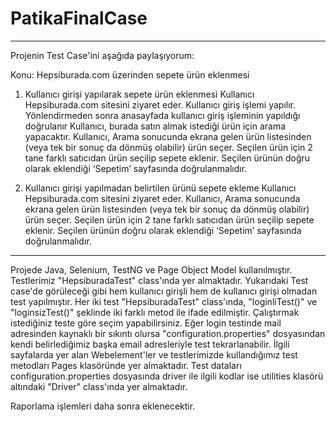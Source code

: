 
# PatikaFinalCase
-----------------------------------------------------------------------------------------------------------------------------------------------------------------------  
Projenin Test Case'ini aşağıda paylaşıyorum:


Konu: Hepsiburada.com üzerinden sepete ürün eklenmesi

1. Kullanıcı girişi yapılarak sepete ürün eklenmesi
Kullanıcı Hepsiburada.com sitesini ziyaret eder.
Kullanıcı giriş işlemi yapılır.
Yönlendirmeden sonra anasayfada kullanıcı giriş işleminin yapıldığı doğrulanır
Kullanıcı, burada satın almak istediği ürün için arama yapacaktır.
Kullanıcı, Arama sonucunda ekrana gelen ürün listesinden (veya tek bir sonuç da dönmüş olabilir) ürün seçer.
Seçilen ürün için 2 tane farklı satıcıdan ürün seçilip sepete eklenir.
Seçilen ürünün doğru olarak eklendiği ‘Sepetim’ sayfasında doğrulanmalıdır.

2. Kullanıcı girişi yapılmadan belirtilen ürünü sepete ekleme
Kullanıcı Hepsiburada.com sitesini ziyaret eder.
Kullanıcı, Arama sonucunda ekrana gelen ürün listesinden (veya tek bir sonuç da dönmüş olabilir) ürün seçer.
Seçilen ürün için 2 tane farklı satıcıdan ürün seçilip sepete eklenir.
Seçilen ürünün doğru olarak eklendiği ‘Sepetim’ sayfasında doğrulanmalıdır.
-----------------------------------------------------------------------------------------------------------------------------------------------------------------------

 Projede Java, Selenium, TestNG ve Page Object Model kullanılmıştır. 
 Testlerimiz "HepsiburadaTest" class'ında yer almaktadır. 
 Yukarıdaki Test case'de görüleceği gibi hem kullanıcı girişli hem de kullanıcı girişi olmadan test yapılmıştır.
 Her iki test "HepsiburadaTest" class'ında,  "loginliTest()" ve "loginsizTest()" şeklinde iki farklı metod ile ifade edilmiştir. Çalıştırmak istediğiniz teste
 göre seçim yapabilirsiniz.
 Eğer login testinde mail adresinden kaynaklı bir sıkıntı olursa "configuration.properties" dosyasından kendi belirlediğimiz başka email adresleriyle 
 test tekrarlanabilir.
 İlgili sayfalarda yer alan Webelement'ler ve testlerimizde kullandığımız test metodları Pages klasöründe yer almaktadır.
 Test dataları configuration.properties dosyasında driver ile ilgili kodlar ise utilities klasörü altındaki "Driver" class'ında yer almaktadır.

 Raporlama işlemleri daha sonra eklenecektir.
